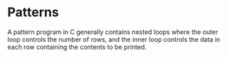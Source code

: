 # Patterns
A pattern program in C generally contains nested loops where the outer loop controls the number of rows, and the inner loop controls the data in each row containing the contents to be printed.

